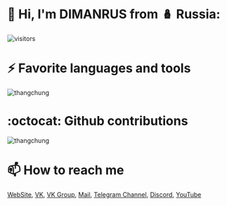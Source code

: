# 👋  Hi, I'm DIMANRUS from 🪆 Russia:

![visitors](https://visitor-badge.glitch.me/badge?page_id=dimanrus)

# ⚡ Favorite languages and tools

<img src="https://github-readme-stats.vercel.app/api/top-langs/?username=dimanrus&show_icons=true&theme=algolia&layout=compact&hide=java,assembly,pawn,pascal,asp.net&pat_1=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" alt="thangchung" />

# :octocat: Github contributions

<img src="https://github-readme-stats.vercel.app/api?username=dimanrus&show_icons=true&theme=algolia&pat_1=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" alt="thangchung" />

# 📫 How to reach me

[WebSite](dimanrus.ru), [VK](https://vk.com/dimanrusdeveloper), [VK Group](https://vk.com/dimanrusdev), [Mail](mailto:dimanrus@dimanrudev.ru), [Telegram Channel](https://t.me/dimanrusdeveloper), [Discord](https://discord.com/invite/DBdtQ4FJ6A), [YouTube](https://www.youtube.com/channel/UCAqVujW927K6Y4A-UFJ6jwg)
